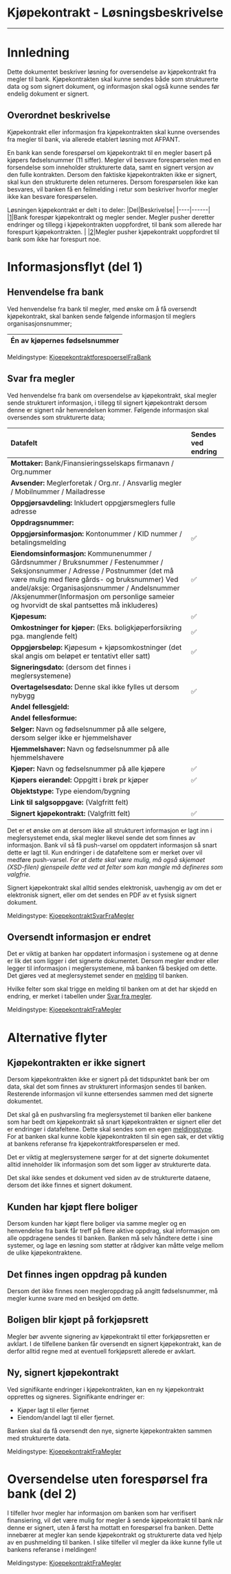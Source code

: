 Kjøpekontrakt - Løsningsbeskrivelse
===================================
---
# Innledning
Dette dokumentet beskriver løsning for oversendelse av kjøpekontrakt fra megler til bank. Kjøpekontrakten skal kunne sendes både som strukturerte data og som signert dokument, og informasjon skal også kunne sendes før endelig dokument er signert.

## Overordnet beskrivelse
Kjøpekontrakt eller informasjon fra kjøpekontrakten skal kunne oversendes fra megler til bank, via allerede etablert løsning mot AFPANT.

En bank kan sende forespørsel om kjøpekontrakt til en megler basert på kjøpers fødselsnummer (11 siffer). Megler vil besvare forespørselen med en forsendelse som inneholder strukturerte data, samt en signert versjon av den fulle kontrakten. Dersom den faktiske kjøpekontrakten ikke er signert, skal kun den strukturerte delen returneres. Dersom forespørselen ikke kan besvares, vil banken få en feilmelding i retur som beskriver hvorfor megler ikke kan besvare forespørselen.

Løsningen kjøpekontrakt er delt i to deler:
|Del|Beskrivelse|
|----|------|
|[1](https://github.com/bitsnorge/e-tinglysing-afpant/blob/master/spesifikasjoner/afpant/afpant-kjoepekontrakt/kjoepekontrakt-loesningsbeskrivelse.md#informasjonsflyt-(del-1))|Bank forespør kjøpekontrakt og megler sender. Megler pusher deretter endringer og tillegg i kjøpekontrakten uoppfordret, til bank som allerede har forespurt kjøpekontrakten.  |
|[2](https://github.com/bitsnorge/e-tinglysing-afpant/blob/master/spesifikasjoner/afpant/afpant-kjoepekontrakt/kjoepekontrakt-loesningsbeskrivelse.md#oversendelse-uten-forespørsel-fra-bank-(del-2))|Megler pusher kjøpekontrakt uoppfordret til bank som ikke har forespurt noe.

# Informasjonsflyt (del 1)

## Henvendelse fra bank
Ved henvendelse fra bank til megler, med ønske om å få oversendt kjøpekontrakt, skal banken sende følgende informasjon til meglers organisasjonsnummer;

| Én av kjøpernes fødselsnummer |
|---|

Meldingstype: [KjoepekontraktforespoerselFraBank](./kjoepekontrakt-teknisk-beskrivelse.md#meldingstype-kjoepekontraktforespoerselfrabank)

## Svar fra megler
Ved henvendelse fra bank om oversendelse av kjøpekontrakt, skal megler sende strukturert informasjon, i tillegg til signert kjøpekontrakt dersom denne er signert når henvendelsen kommer. 
Følgende informasjon skal oversendes som strukturerte data;

|Datafelt|Sendes ved endring|
|:-------|:-----------------|
|**Mottaker:** Bank/Finansieringsselskaps firmanavn / Org.nummer                                     |      |
|**Avsender:** Meglerforetak / Org.nr. / Ansvarlig megler / Mobilnummer / Mailadresse                |      |
|**Oppgjørsavdeling:** Inkludert oppgjørsmeglers fulle adresse                                       |      |
|**Oppdragsnummer:**                                                                                 |      |
|**Oppgjørsinformasjon:** Kontonummer / KID nummer / betalingsmelding                                | :white_check_mark: |
|**Eiendomsinformasjon:** Kommunenummer / Gårdsnummer / Bruksnummer / Festenummer / Seksjonsnummer / Adresse / Postnummer (det må være mulig med flere gårds- og bruksnummer) Ved andel/aksje: Organisasjonsnummer / Andelsnummer /Aksjenummer(Informasjon om personlige sameier og hvorvidt de skal pantsettes må inkluderes) | :white_check_mark: |
|**Kjøpesum:**                                                                                       | :white_check_mark: |
|**Omkostninger for kjøper:** (Eks. boligkjøperforsikring pga. manglende felt)                       | :white_check_mark: |
|**Oppgjørsbeløp:** Kjøpesum + kjøpsomkostninger (det skal angis om beløpet er tentativt eller satt) | :white_check_mark: |
|**Signeringsdato:** (dersom det finnes i meglersystemene)                                           |      |
|**Overtagelsesdato:** Denne skal ikke fylles ut dersom nybygg                                       | :white_check_mark: |
|**Andel fellesgjeld:**                                                                              |      |
|**Andel fellesformue:**                                                                             |      |
|**Selger:** Navn og fødselsnummer på alle selgere, dersom selger ikke er hjemmelshaver               |      |
|**Hjemmelshaver:** Navn og fødselsnummer på alle hjemmelshavere                                      |      |
|**Kjøper:** Navn og fødselsnummer på alle kjøpere                                                    | :white_check_mark: |
|**Kjøpers eierandel:** Oppgitt i brøk pr kjøper                                                     | :white_check_mark: |
|**Objektstype:** Type eiendom/bygning                                                |      |
|**Link til salgsoppgave:** (Valgfritt felt)                                                         |      |
|**Signert kjøpekontrakt:** (Valgfritt felt)                                                         | :white_check_mark: |

Det er et ønske om at dersom ikke all strukturert informasjon er lagt inn i meglersystemet enda, skal megler likevel sende det som finnes av informasjon. 
Bank vil så få push-varsel om oppdatert informasjon så snart dette er lagt til. Kun endringer i de datafeltene som er merket over vil medføre push-varsel.
*For at dette skal være mulig, må også skjemaet (XSD-filen) gjenspeile dette ved at felter som kan mangle må defineres som valgfrie.*


Signert kjøpekontrakt skal alltid sendes elektronisk, uavhengig av om det er elektronisk signert, eller om det sendes en PDF av et fysisk signert dokument.

Meldingstype: [KjoepekontraktSvarFraMegler](./kjoepekontrakt-teknisk-beskrivelse.md#meldingstype-kjoepekontraktsvarframegler)

## Oversendt informasjon er endret
Det er viktig at banken har oppdatert informasjon i systemene og at denne er lik det som ligger i det signerte dokumentet. 
Dersom megler endrer eller legger til informasjon i meglersystemene, må banken få beskjed om dette. Det gjøres ved at 
meglersystemet sender en [melding](./kjoepekontrakt-teknisk-beskrivelse.md#meldingstype-kjoepekontraktframegler) til banken. 

Hvilke felter som skal trigge en melding til banken om at det har skjedd en endring, er merket i tabellen under [Svar fra megler](#svar-fra-megler).

Meldingstype: [KjoepekontraktFraMegler](./kjoepekontrakt-teknisk-beskrivelse.md#meldingstype-kjoepekontraktframegler)

# Alternative flyter

## Kjøpekontrakten er ikke signert
Dersom kjøpekontrakten ikke er signert på det tidspunktet bank ber om data, skal det som finnes av strukturert informasjon sendes til banken. Resterende informasjon vil kunne ettersendes sammen med det signerte dokumentet.

Det skal gå en pushvarsling fra meglersystemet til banken eller bankene som har bedt om kjøpekontrakt så snart kjøpekontrakten er 
signert eller det er endringer i datafeltene. Dette skal sendes som en egen [meldingstype](./kjoepekontrakt-teknisk-beskrivelse.md#meldingstype-kjoepekontraktframegler). 
For at banken skal kunne koble kjøpekontrakten til sin egen sak, er det viktig at bankens referanse fra kjøpekontraktforespørselen er med.

Det er viktig at meglersystemene sørger for at det signerte dokumentet alltid inneholder lik informasjon 
som det som ligger av strukturerte data.

Det skal ikke sendes et dokument ved siden av de strukturerte dataene, dersom det ikke finnes et signert dokument.

## Kunden har kjøpt flere boliger
Dersom kunden har kjøpt flere boliger via samme megler og en henvendelse fra bank får treff på flere aktive oppdrag, 
skal informasjon om alle oppdragene sendes til banken. Banken må selv håndtere dette i sine systemer, og lage en løsning 
som støtter at rådgiver kan måtte velge mellom de ulike kjøpekontraktene.

## Det finnes ingen oppdrag på kunden
Dersom det ikke finnes noen megleroppdrag på angitt fødselsnummer, må megler kunne svare med en beskjed om dette.

## Boligen blir kjøpt på forkjøpsrett
Megler bør avvente signering av kjøpekontrakt til etter forkjøpsretten er avklart. I de tilfellene banken får oversendt en signert kjøpekontrakt, kan de derfor alltid regne med at eventuell forkjøpsrett allerede er avklart.

## Ny, signert kjøpekontrakt
Ved signifikante endringer i kjøpekontrakten, kan en ny kjøpekontrakt opprettes og signeres.
Signifikante endringer er:
* Kjøper lagt til eller fjernet
* Eiendom/andel lagt til eller fjernet. 
  
Banken skal da få oversendt den nye, signerte kjøpekontrakten sammen med strukturerte data.

Meldingstype: [KjoepekontraktFraMegler](./kjoepekontrakt-teknisk-beskrivelse.md#meldingstype-kjoepekontraktframegler)

# Oversendelse uten forespørsel fra bank (del 2)
I tilfeller hvor megler har informasjon om banken som har verifisert finansiering, vil det være mulig for megler å sende kjøpekontrakt 
til bank når denne er signert, uten å først ha mottatt en forespørsel fra banken. 
Dette innebærer at megler kan sende kjøpekontrakt og strukturerte data ved hjelp av en pushmelding til banken.
I slike tilfeller vil megler da ikke kunne fylle ut bankens referanse i meldingen!

Meldingstype: [KjoepekontraktFraMegler](./kjoepekontrakt-teknisk-beskrivelse.md#meldingstype-kjoepekontraktframegler)





